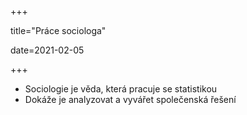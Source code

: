 +++

title="Práce sociologa"

date=2021-02-05

+++

- Sociologie je věda, která pracuje se statistikou
- Dokáže je analyzovat a vyvářet společenská řešení